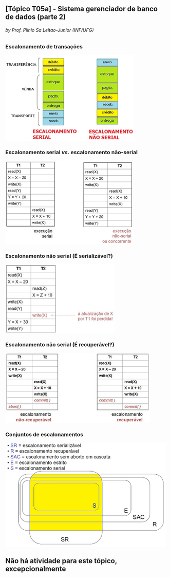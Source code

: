 ## [Tópico T05a] - Sistema gerenciador de banco de dados (parte 2)
###### *by Prof. Plinio Sa Leitao-Junior (INF/UFG)*

### Escalonamento de transações

<img src="../media/fig-dbms-schedule.jpg" width="400">

### Escalonamento serial _vs._ escalonamento não-serial

<img src="../media/fig-dbms-schedule-2.jpg" width="400">

### Escalonamento não serial (É serializável?)

<img src="../media/fig-dbms-schedule-3.jpg" width="340">

### Escalonamento não serial (É recuperável?)

<img src="../media/fig-dbms-schedule-4.jpg" width="450">

### Conjuntos de escalonamentos

<img src="../media/fig-dbms-schedule-5.jpg" width="500">

## Não há atividade para este tópico, excepcionalmente
